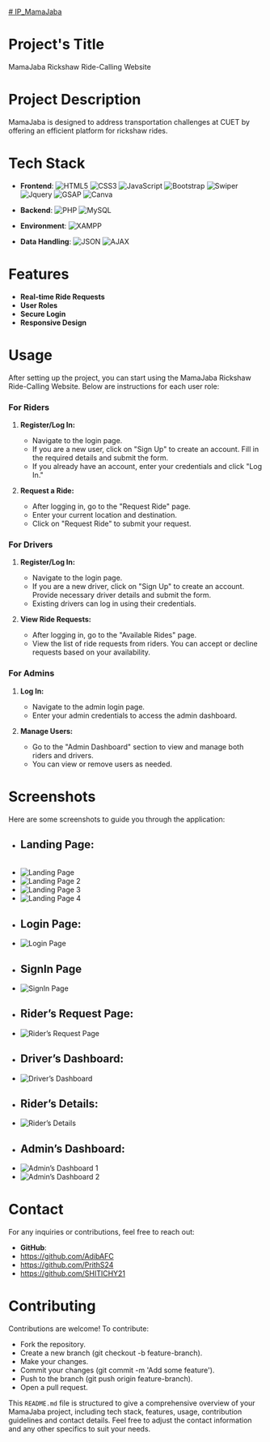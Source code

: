 [# IP_MamaJaba](https://adibafc.github.io/IP_MamaJaba/)


# Project's Title
MamaJaba Rickshaw Ride-Calling Website

# Project Description
MamaJaba is designed to address transportation challenges at CUET by offering an efficient platform for rickshaw rides.

# Tech Stack
- **Frontend**: 
  ![HTML5](https://img.shields.io/badge/-HTML5-E34F26?logo=html5&logoColor=white&style=for-the-badge)
  ![CSS3](https://img.shields.io/badge/-CSS3-1572B6?logo=css3&logoColor=white&style=for-the-badge)
  ![JavaScript](https://img.shields.io/badge/-JavaScript-F7DF1E?logo=javascript&logoColor=black&style=for-the-badge)
  ![Bootstrap](https://img.shields.io/badge/-Bootstrap-563D7C?logo=bootstrap&logoColor=white&style=for-the-badge)
  ![Swiper](https://img.shields.io/badge/Swiper-%236332F6?style=for-the-badge&logo=Swiper)
  ![Jquery](https://img.shields.io/badge/Jquery-%230769AD?style=for-the-badge&logo=Jquery)
  ![GSAP](https://img.shields.io/badge/GSAP-%2310EA45?style=for-the-badge&logo=GSAP)
  ![Canva](https://img.shields.io/badge/Canva-%2300C4CC?style=for-the-badge&logo=Canva&labelColor=black)
  
- **Backend**: 
  ![PHP](https://img.shields.io/badge/-PHP-777BB4?logo=php&logoColor=white&style=for-the-badge)
  ![MySQL](https://img.shields.io/badge/-MySQL-4479A1?logo=mysql&logoColor=white&style=for-the-badge)

- **Environment**: 
  ![XAMPP](https://img.shields.io/badge/-XAMPP-FB7A24?logo=xampp&logoColor=white&style=for-the-badge)

- **Data Handling**: 
  ![JSON](https://img.shields.io/badge/-JSON-000000?logo=json&logoColor=white&style=for-the-badge)
  ![AJAX](https://img.shields.io/badge/-AJAX-4B8BBE?logo=ajax&logoColor=white&style=for-the-badge)

# Features
- **Real-time Ride Requests**
- **User Roles**
- **Secure Login**
- **Responsive Design** 

# Usage
After setting up the project, you can start using the MamaJaba Rickshaw Ride-Calling Website. Below are instructions for each user role:

### For Riders
1. **Register/Log In:**
   - Navigate to the login page.
   - If you are a new user, click on "Sign Up" to create an account. Fill in the required details and submit the form.
   - If you already have an account, enter your credentials and click "Log In."

2. **Request a Ride:**
   - After logging in, go to the "Request Ride" page.
   - Enter your current location and destination.
   - Click on "Request Ride" to submit your request.

### For Drivers
1. **Register/Log In:**
   - Navigate to the login page.
   - If you are a new driver, click on "Sign Up" to create an account. Provide necessary driver details and submit the form.
   - Existing drivers can log in using their credentials.

2. **View Ride Requests:**
   - After logging in, go to the "Available Rides" page.
   - View the list of ride requests from riders. You can accept or decline requests based on your availability.
   
### For Admins
1. **Log In:**
   - Navigate to the admin login page.
   - Enter your admin credentials to access the admin dashboard.

2. **Manage Users:**
   - Go to the "Admin Dashboard" section to view and manage both riders and drivers.
   - You can view or remove users as needed.

# Screenshots

Here are some screenshots to guide you through the application:

- ## **Landing Page:**
     &nbsp;
- ![Landing Page](screenshots/landing1.jpg)
- ![Landing Page 2](screenshots/landing2.jpg)
- ![Landing Page 3](screenshots/landing3.jpg)
- ![Landing Page 4](screenshots/landing4.jpg)
- ## **Login Page:**
- ![Login Page](screenshots/login.jpg)
- ## **SignIn Page**
- ![SignIn Page](screenshots/signin.jpg)
- ## **Rider’s Request Page:**
- ![Rider’s Request Page](screenshots/rider.jpg)
- ## **Driver’s Dashboard:**
-  ![Driver’s Dashboard](screenshots/driver.jpg)
-  ## **Rider’s Details:**
-  ![Rider’s Details](screenshots/rider_details.jpg)
- ## **Admin’s Dashboard:**
- ![Admin’s Dashboard 1](screenshots/admin1.jpg)
- ![Admin’s Dashboard 2](screenshots/admin2.jpg)

# Contact
For any inquiries or contributions, feel free to reach out:
- **GitHub**:
- https://github.com/AdibAFC
- https://github.com/PrithS24
- https://github.com/SHITICHY21

# Contributing
Contributions are welcome! To contribute:

- Fork the repository.
- Create a new branch (git checkout -b feature-branch).
- Make your changes.
- Commit your changes (git commit -m 'Add some feature').
- Push to the branch (git push origin feature-branch).
- Open a pull request.
  
This `README.md` file is structured to give a comprehensive overview of your MamaJaba project, including tech stack, features, usage, contribution guidelines and contact details. Feel free to adjust the contact information and any other specifics to suit your needs.






